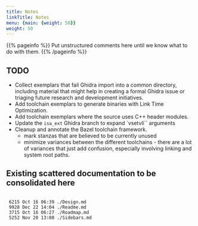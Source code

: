 ```yaml
---
title: Notes
linkTitle: Notes
menu: {main: {weight: 50}}
weight: 50
---
```


{{% pageinfo %}}
Put unstructured comments here until we know what to do with them.
{{% /pageinfo %}}

## TODO

* Collect exemplars that fail Ghidra import into a common directory,
  including material that might help in creating a formal Ghidra issue
  or triaging future research and development initiatives.
* Add toolchain exemplars to generate binaries with Link Time Optimization.
* Add toolchain exemplars where the source uses C++ header modules.
* Update the `isa_ext` Ghidra branch to expand `vsetvli`` arguments 
* Cleanup and annotate the Bazel toolchain framework.
    * mark stanzas that are believed to be currently unused
    * minimize variances between the different toolchains - there are a lot of
      variances that just add confusion, especially involving linking and system root paths.

## Existing scattered documentation to be consolidated here

```text

 6215 Oct 16 06:39 ./Design.md
 9928 Dec 22 14:04 ./Readme.md
 3715 Oct 16 06:27 ./Roadmap.md
 5252 Nov 20 13:08 ./Sidebars.md

```
